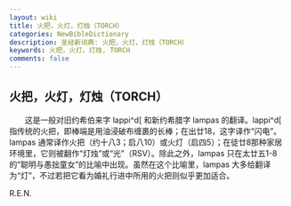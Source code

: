 ```yaml
---
layout: wiki
title: 火把，火灯，灯烛（TORCH）
categories: NewBibleDictionary
description: 圣经新词典: 火把，火灯，灯烛（TORCH）
keywords: 火把，火灯，灯烛, TORCH
comments: false
---
```


## 火把，火灯，灯烛（TORCH）

　　这是一般对旧约希伯来字 lappi^d[ 和新约希腊字 lampas 的翻译。lappi^d[ 指传统的火把，即棒端是用油浸破布缠裹的长棒；在出廿18，这字译作“闪电”。lampas 通常译作火把（约十八3；启八10）或火灯（启四5）；在徒廿8那种家居环境里，它则被翻作“灯烛”或“光”（RSV）。除此之外，lampas 只在太廿五1-8的“聪明与愚拙童女”的比喻中出现。虽然在这个比喻里，lampas 大多给翻译为“灯”，不过若把它看为婚礼行进中所用的火把则似乎更加适合。

R.E.N.








